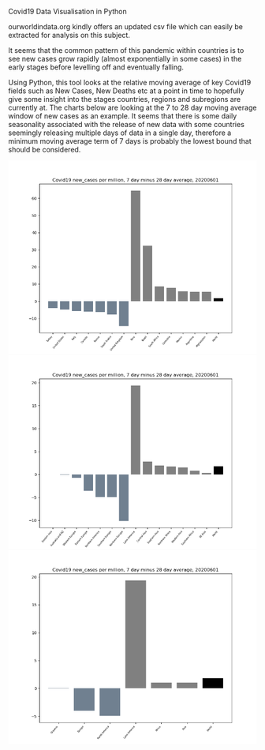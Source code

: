 Covid19 Data Visualisation in Python

ourworldindata.org kindly offers an updated csv file which can easily be extracted for analysis on this subject. 

It seems that the common pattern of this pandemic within countries is to see new cases grow rapidly (almost exponentially in some cases) in the early stages before levelling off and eventually falling.

Using Python, this tool looks at the relative moving average of key Covid19 fields such as New Cases, New Deaths etc at a point in time to hopefully give some insight into the stages countries, regions and subregions are currently at.  The charts below are looking at the 7 to 28 day moving average window of new cases as an example.  It seems that there is some daily seasonality associated with the release of new data with some countries seemingly releasing multiple days of data in a single day, therefore a minimum moving average term of 7 days is probably the lowest bound that should be considered.  

![](Figure_Country.png)
![](Figure_SubRegion.png)
![](Figure_Region.png)

